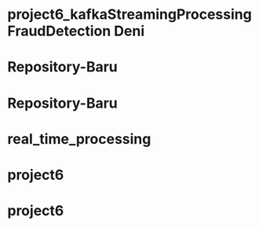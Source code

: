 # project6_kafkaStreamingProcessingFraudDetection Deni
# Repository-Baru
# Repository-Baru
# real_time_processing
# project6
# project6

